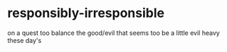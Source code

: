 # responsibly-irresponsible
on a quest too balance the good/evil that seems too be a little evil heavy these day's
